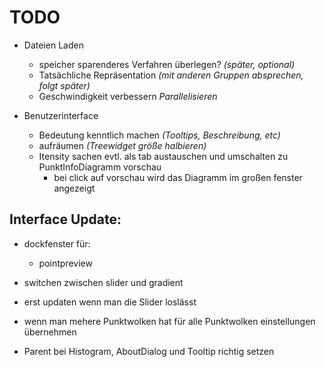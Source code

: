 # TODO

- Dateien Laden
	- speicher sparenderes Verfahren überlegen? _(später, optional)_
  - Tatsächliche Repräsentation _(mit anderen Gruppen absprechen, folgt später)_
  - Geschwindigkeit verbessern _Parallelisieren_

- Benutzerinterface
  - Bedeutung kenntlich machen _(Tooltips, Beschreibung, etc)_
  - aufräumen _(Treewidget größe halbieren)_
  - Itensity sachen evtl. als tab austauschen und umschalten zu PunktInfoDiagramm vorschau
    - bei click auf vorschau wird das Diagramm im großen fenster angezeigt

## Interface Update:
  - dockfenster für:
    - pointpreview
  - switchen zwischen slider und gradient
      
  - erst updaten wenn man die Slider loslässt
  - wenn man mehere Punktwolken hat für alle Punktwolken einstellungen übernehmen
  - Parent bei Histogram, AboutDialog und Tooltip richtig setzen
  